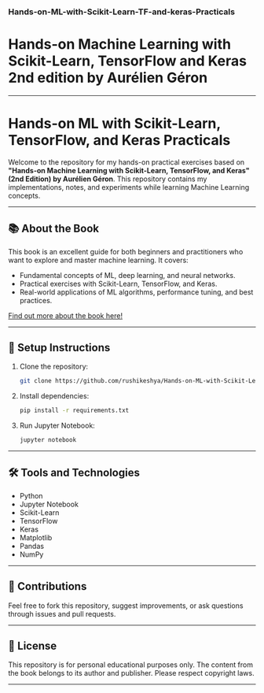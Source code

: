 ### Hands-on-ML-with-Scikit-Learn-TF-and-keras-Practicals
# Hands-on Machine Learning with Scikit-Learn, TensorFlow and Keras 2nd edition by Aurélien Géron 

---

# Hands-on ML with Scikit-Learn, TensorFlow, and Keras Practicals

Welcome to the repository for my hands-on practical exercises based on **"Hands-on Machine Learning with Scikit-Learn, TensorFlow, and Keras" (2nd Edition) by Aurélien Géron**. This repository contains my implementations, notes, and experiments while learning Machine Learning concepts.

---

## 📚 About the Book

This book is an excellent guide for both beginners and practitioners who want to explore and master machine learning. It covers:
- Fundamental concepts of ML, deep learning, and neural networks.
- Practical exercises with Scikit-Learn, TensorFlow, and Keras.
- Real-world applications of ML algorithms, performance tuning, and best practices.

[Find out more about the book here!](https://www.oreilly.com/library/view/hands-on-machine-learning/9781492032632/)

---

## 🚀 Setup Instructions

1. Clone the repository:
   ```bash
   git clone https://github.com/rushikeshya/Hands-on-ML-with-Scikit-Learn-TF-and-keras-Practicals.git
   ```
2. Install dependencies:
   ```bash
   pip install -r requirements.txt
   ```
3. Run Jupyter Notebook:
   ```bash
   jupyter notebook
   ```

---

## 🛠 Tools and Technologies

- Python
- Jupyter Notebook
- Scikit-Learn
- TensorFlow
- Keras
- Matplotlib
- Pandas
- NumPy

---

## 🤝 Contributions

Feel free to fork this repository, suggest improvements, or ask questions through issues and pull requests.

---

## 📝 License

This repository is for personal educational purposes only. The content from the book belongs to its author and publisher. Please respect copyright laws.

---